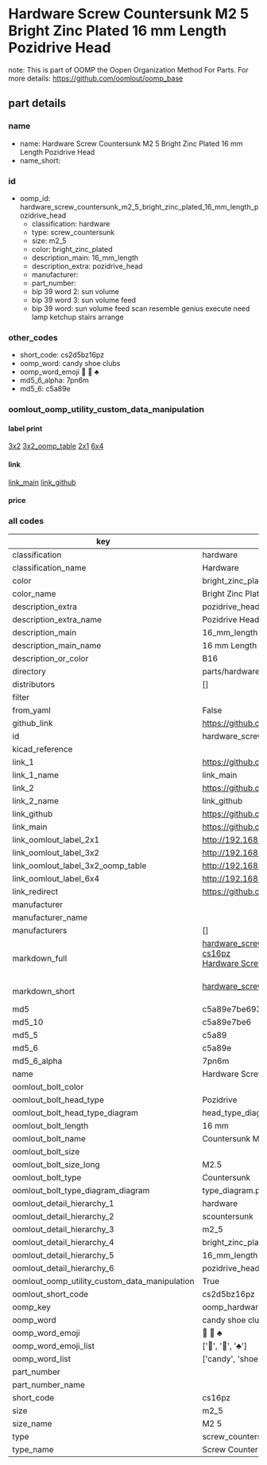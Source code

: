 # Hardware Screw Countersunk M2 5 Bright Zinc Plated 16 mm Length Pozidrive Head  

note: This is part of OOMP the Oopen Organization Method For Parts. For more details: https://github.com/oomlout/oomp_base

##  part details
  







### name
* name: Hardware Screw Countersunk M2 5 Bright Zinc Plated 16 mm Length Pozidrive Head
* name_short: 
### id
* oomp_id: hardware_screw_countersunk_m2_5_bright_zinc_plated_16_mm_length_pozidrive_head
  * classification: hardware
  * type: screw_countersunk
  * size: m2_5
  * color: bright_zinc_plated
  * description_main: 16_mm_length
  * description_extra: pozidrive_head
  * manufacturer: 
  * part_number: 
  * bip 39 word 2: sun volume
  * bip 39 word 3: sun volume feed
  * bip 39 word: sun volume feed scan resemble genius execute need lamp ketchup stairs arrange

### other_codes
* short_code: cs2d5bz16pz
* oomp_word: candy shoe clubs
* oomp_word_emoji :candy: :shoe: :clubs:
* md5_6_alpha: 7pn6m
* md5_6: c5a89e






### oomlout_oomp_utility_custom_data_manipulation
#### label print
[3x2](http://192.168.1.245:1112/?label=oomp%207pn6m)
[3x2_oomp_table](http://192.168.1.108:1112/?label=oomp%207pn6m)
[2x1](http://192.168.1.242:1112/?label=oomp%207pn6m)
[6x4](http://192.168.1.55:1112/?label=oomp%207pn6m)    

#### link

[link_main](https://github.com/oomlout/oomlout_oomp_version_1_messy/tree/main/parts/hardware_screw_countersunk_m2_5_bright_zinc_plated_16_mm_length_pozidrive_head) [link_github](https://github.com/oomlout/oomlout_oomp_version_1_messy/tree/main/parts/hardware_screw_countersunk_m2_5_bright_zinc_plated_16_mm_length_pozidrive_head)                             

#### price







### all codes 
| key | value |  
| --- | --- |  
| classification | hardware |  
| classification_name | Hardware |  
| color | bright_zinc_plated |  
| color_name | Bright Zinc Plated |  
| description_extra | pozidrive_head |  
| description_extra_name | Pozidrive Head |  
| description_main | 16_mm_length |  
| description_main_name | 16 mm Length |  
| description_or_color | B16 |  
| directory | parts/hardware_screw_countersunk_m2_5_bright_zinc_plated_16_mm_length_pozidrive_head |  
| distributors | [] |  
| filter |  |  
| from_yaml | False |  
| github_link | https://github.com/oomlout/oomlout_oomp_part_src/tree/main/parts/hardware_screw_countersunk_m2_5_bright_zinc_plated_16_mm_length_pozidrive_head |  
| id | hardware_screw_countersunk_m2_5_bright_zinc_plated_16_mm_length_pozidrive_head |  
| kicad_reference |  |  
| link_1 | https://github.com/oomlout/oomlout_oomp_version_1_messy/tree/main/parts/hardware_screw_countersunk_m2_5_bright_zinc_plated_16_mm_length_pozidrive_head |  
| link_1_name | link_main |  
| link_2 | https://github.com/oomlout/oomlout_oomp_version_1_messy/tree/main/parts/hardware_screw_countersunk_m2_5_bright_zinc_plated_16_mm_length_pozidrive_head |  
| link_2_name | link_github |  
| link_github | https://github.com/oomlout/oomlout_oomp_version_1_messy/tree/main/parts/hardware_screw_countersunk_m2_5_bright_zinc_plated_16_mm_length_pozidrive_head |  
| link_main | https://github.com/oomlout/oomlout_oomp_version_1_messy/tree/main/parts/hardware_screw_countersunk_m2_5_bright_zinc_plated_16_mm_length_pozidrive_head |  
| link_oomlout_label_2x1 | http://192.168.1.242:1112/?label=oomp%207pn6m |  
| link_oomlout_label_3x2 | http://192.168.1.245:1112/?label=oomp%207pn6m |  
| link_oomlout_label_3x2_oomp_table | http://192.168.1.108:1112/?label=oomp%207pn6m |  
| link_oomlout_label_6x4 | http://192.168.1.55:1112/?label=oomp%207pn6m |  
| link_redirect | https://github.com/oomlout/oomlout_oomp_version_1_messy/tree/main/parts/hardware_screw_countersunk_m2_5_bright_zinc_plated_16_mm_length_pozidrive_head |  
| manufacturer |  |  
| manufacturer_name |  |  
| manufacturers | [] |  
| markdown_full | [hardware_screw_countersunk_m2_5_bright_zinc_plated_16_mm_length_pozidrive_head](none)<br>[cs16pz](none)<br>[Hardware Screw Countersunk M2 5 Bright Zinc Plated 16 Mm Length Pozidrive Head](none)<br><br> |  
| markdown_short | [hardware_screw_countersunk_m2_5_bright_zinc_plated_16_mm_length_pozidrive_head](none)<br><br> |  
| md5 | c5a89e7be693c9e583dbac02a97d76ca |  
| md5_10 | c5a89e7be6 |  
| md5_5 | c5a89 |  
| md5_6 | c5a89e |  
| md5_6_alpha | 7pn6m |  
| name | Hardware Screw Countersunk M2 5 Bright Zinc Plated 16 mm Length Pozidrive Head |  
| oomlout_bolt_color |  |  
| oomlout_bolt_head_type | Pozidrive |  
| oomlout_bolt_head_type_diagram | head_type_diagram.png |  
| oomlout_bolt_length | 16 mm |  
| oomlout_bolt_name | Countersunk M2_5X16 mm  (Pozidrive) |  
| oomlout_bolt_size |  |  
| oomlout_bolt_size_long | M2.5 |  
| oomlout_bolt_type | Countersunk |  
| oomlout_bolt_type_diagram_diagram | type_diagram.png |  
| oomlout_detail_hierarchy_1 | hardware |  
| oomlout_detail_hierarchy_2 | scountersunk |  
| oomlout_detail_hierarchy_3 | m2_5 |  
| oomlout_detail_hierarchy_4 | bright_zinc_plated |  
| oomlout_detail_hierarchy_5 | 16_mm_length |  
| oomlout_detail_hierarchy_6 | pozidrive_head |  
| oomlout_oomp_utility_custom_data_manipulation | True |  
| oomlout_short_code | cs2d5bz16pz |  
| oomp_key | oomp_hardware_screw_countersunk_m2_5_bright_zinc_plated_16_mm_length_pozidrive_head |  
| oomp_word | candy shoe clubs |  
| oomp_word_emoji | :candy: :shoe: :clubs: |  
| oomp_word_emoji_list | [':candy:', ':shoe:', ':clubs:'] |  
| oomp_word_list | ['candy', 'shoe', 'clubs'] |  
| part_number |  |  
| part_number_name |  |  
| short_code | cs16pz |  
| size | m2_5 |  
| size_name | M2 5 |  
| type | screw_countersunk |  
| type_name | Screw Countersunk |  
